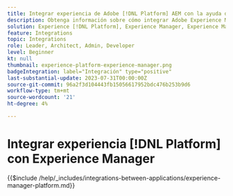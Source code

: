 ```yaml
---
title: Integrar experiencia de Adobe [!DNL Platform] AEM con la ayuda de un
description: Obtenga información sobre cómo integrar Adobe Experience Manager AEM () con Experience Cloud [!DNL Platform].
solution: Experience [!DNL Platform], Experience Manager, Experience Manager Sites
feature: Integrations
topic: Integrations
role: Leader, Architect, Admin, Developer
level: Beginner
kt: null
thumbnail: experience-platform-experience-manager.png
badgeIntegration: label="Integración" type="positive"
last-substantial-update: 2023-07-31T00:00:00Z
source-git-commit: 96a2f3d104443fb15056617952bdc476b253b9d6
workflow-type: tm+mt
source-wordcount: '21'
ht-degree: 4%

---
```



# Integrar experiencia [!DNL Platform] con Experience Manager

{{$include /help/_includes/integrations-between-applications/experience-manager-platform.md}}
